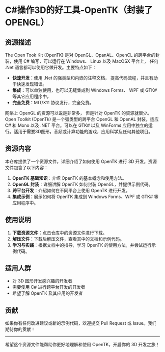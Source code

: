 # C#操作3D的好工具-OpenTK（封装了OPENGL）

## 资源描述

The Open Took Kit (OpenTK) 是对 OpenGL、OpanAL、OpenCL 的跨平台的封装，使用 C# 编写，可以运行在 Windows、 Linux 以及 MacOSX 平台上， 任何 .Net 语言都可以使用它做开发。主要特点如下：

- **快速开发**：使用 .Net 的强类型和内嵌的注释文档， 提高代码流程，并且有助于快速发现错误。
- **集成**：可以单独使用，也可以无缝集成到 Windows Forms、 WPF 或 GTK# 等其它应用程序中。
- **完全免费**：MIT/X11 协议发行，完全免费。

网络上 OpenGL 的资源可以说是非常多， 但是针对 OpenTK 的资源就很少。Open Toolkit (OpenTk) 是一个强类型的跨平台 OpenGL 和 OpenAL 封装，适应 C# 和 Mono 以及 .NET 平台。可以在 GTK# 以及 WinForms 应用中独立的运行。适用于需要3D图形，音频或计算功能的游戏，应用科学及任何其他项目。

## 资源内容

本仓库提供了一个资源文件，详细介绍了如何使用 OpenTK 进行 3D 开发。资源文件包含了以下内容：

1. **OpenTK 基础知识**：介绍 OpenTK 的基本概念和使用方法。
2. **OpenGL 封装**：详细讲解 OpenTK 如何封装 OpenGL，并提供示例代码。
3. **跨平台开发**：介绍如何在不同平台上使用 OpenTK 进行开发。
4. **集成示例**：展示如何将 OpenTK 集成到 Windows Forms、WPF 或 GTK# 等应用程序中。

## 使用说明

1. **下载资源文件**：点击仓库中的资源文件进行下载。
2. **解压文件**：下载后解压文件，查看其中的文档和示例代码。
3. **学习与实践**：根据文档中的指导，学习 OpenTK 的使用方法，并尝试运行示例代码。

## 适用人群

- 对 3D 图形开发感兴趣的开发者
- 需要使用 C# 进行跨平台开发的开发者
- 希望了解 OpenTK 及其应用的开发者

## 贡献

如果你有任何改进建议或新的示例代码，欢迎提交 Pull Request 或 Issue。我们期待你的贡献！

---

希望这个资源文件能帮助你更好地理解和使用 OpenTK，开启你的 3D 开发之旅！
